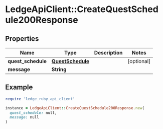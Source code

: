 # LedgeApiClient::CreateQuestSchedule200Response

## Properties

| Name | Type | Description | Notes |
| ---- | ---- | ----------- | ----- |
| **quest_schedule** | [**QuestSchedule**](QuestSchedule.md) |  | [optional] |
| **message** | **String** |  |  |

## Example

```ruby
require 'ledge_ruby_api_client'

instance = LedgeApiClient::CreateQuestSchedule200Response.new(
  quest_schedule: null,
  message: null
)
```

